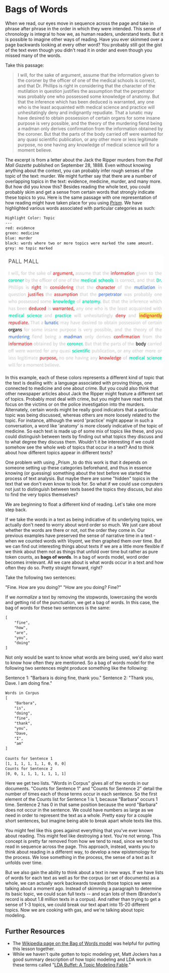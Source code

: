 # Bags of Words

When we read, our eyes move in sequence across the page and take in phrase after phrase in the order in which they were intended. This sense of chronology is integral to how we, as human readers, understand texts. But it is possible to imagine other ways of reading. Have you ever skimmed over a page backwards looking at every other word? You probably still got the gist of the text even though you didn't read it in order and even though you missed many of the words.

Take this passage:

> I will, for the sake of argument, assume that the information given to the coroner by the officer of one of the medical schools is correct, and that Dr. Phillips is right in considering that the character of the mutilation in question justifies the assumption that the perpetrator was probably one who possessed some knowledge of anatomy. But that the inference which has been deduced is warranted, any one who is the least acquainted with medical science and practice will unhesitatingly deny and indignantly repudiate. That a lunatic may have desired to obtain possession of certain organs for some insane purpose is very possible, and the theory of the murdering fiend being a madman only derives confirmation from the information obtained by the coroner. But that the parts of the body carried off were wanted for any quasi scientific publication, or any other more or less legitimate purpose, no one having any knowledge of medical science will for a moment believe.

The excerpt is from a letter about the Jack the Ripper murders from the _Pall Mall Gazette_ published on September 28, 1888. Even without knowing anything about the context, you can probably infer rough senses of the topic of the text: murder. We might further say that there are a number of overlapping topics in the text: evidence, medicine, murder, and many more. But how did you know this? Besides reading the whole text, you could probably skim and get a sense from certain words that strongly indicate these topics to you. Here is the same passage with one representation of how reading might have taken place for you using [_Prism_](https://prism.scholarslab.org). We have highlighted various words associated with particular categories as such:

```
Highlight Color: Topic
---
red: evidence
green: medicine
blue: murder
black: words where two or more topics were marked the same amount.
grey: no topic marked
```

![topic modeling highlights](/assets/topic-modeling/topic-modeling-highlights.jpg)

In this example, each of these colors represents a different kind of topic that the text is dealing with: a language associated with proving things, one connected to medicine and one about crime. But you could also think that other newspaper articles about Jack the Ripper might feature a different set of topics. Probably most deal with crime, but you might have read texts that focus on the victims or on the police investigation into the murders. Alternately, certain words might be really good indicators that a particular topic was being discussed, whereas others are more loosely related to the topic. For instance, although the word 'practice' might appear in such a conversation, a word like 'anatomy' is more closely indicative of the topic of medicine. So each text is made up of some mix of topics like these, and you could distinguish between texts by finding out what topics they discuss and to what degree they discuss them. Wouldn't it be interesting if we could somehow see the whole web of topics that occur in a text? And to think about how different topics appear in different texts?

One problem with using \_Prism \_to do this work is that it depends on someone setting up these categories beforehand, and thus in essence knowing \(or guessing\) something about the text before we started the process of text analysis. But maybe there are some "hidden" topics in the text that we don't even know to look for. So what if we could use computers not just to distinguish between texts based the topics they discuss, but also to find the very topics themselves?

We are beginning to float a different kind of reading. Let's take one more step back.

If we take the words in a text as being indicative of its underlying topics, we actually don't need to worry about word order so much. We just care about whether the words are there or not, not the order they come in. Our previous examples have preserved the sense of narrative time in a text - when we counted words with _Voyant_, we then graphed them over time. But we can find out interesting things about texts if we are a little more flexible if we think about them not as things that unfold over time but rather as pure token counts, as **bags of words**. In a bag of words model, word order becomes irrelevant. All we care about is what words occur in a text and how often they do so. Pretty straight forward, right?

Take the following two sentences:

"Fine. How are you doing?"
"How are you doing? Fine?"

If we _normalize_ a text by removing the stopwords, lowercasing the words and getting rid of the punctuation, we get a bag of words. In this case, the bag of words for these two sentences is the same: 

```
[
    "fine", 
    "how", 
    "are", 
    "you", 
    "doing"
]
```

Not only would be want to know what words are being used, we'd also want to know how often they are mentioned. So a bag of words model for the following two sentences might produce something like the following:

Sentence 1: "Barbara is doing fine, thank you."
Sentence 2: "Thank you, Dave. I am doing fine."

```
Words in Corpus
[
    "Barbara",
    "is",
    "doing",
    "fine",
    "thank",
    "you",
    "Dave,
    "I",
    "am"
]

Counts for Sentence 1
[1, 1, 1, 1, 1, 1, 0, 0, 0]
Counts for Sentence 2
[0, 0, 1, 1, 1, 1, 1, 1, 1]
```

Here we get two lists. "Words in Corpus" gives all of the words in our documents. "Counts for Sentence 1" and "Counts for Sentence 2" detail the number of times each of those terms occur in each sentence. So the first element of the Counts list for Sentence 1 is 1, because "Barbara" occurs 1 time. Sentence 2 has 0 in that same position because the word "Barbara" does not occur in the sentence. We could have numbers as large as we need in order to represent the text as a whole. Pretty easy for a couple short sentences, but imagine being able to break apart whole texts like this.

You might feel like this goes against everything that you've ever known about reading. This might feel like destroying a text. You're not wrong. This concept is pretty far removed from how we tend to read, since we tend to read in sequence across the page. This approach, instead, wants you to think about reading in a different way, to develop a new epistemology for the process. We lose something in the process, the sense of a text as it unfolds over time.

But we also gain the ability to think about a text in new ways. If we have lists of words for each text as well as for the corpus \(or set of documents\) as a whole, we can actually work backwards towards those topics we were talking about a moment ago. Instead of skimming a paragraph to determine its basic topic, we could scan full texts -- and scan lots of them \(Brandon's record is about 1.8 million texts in a corpus\). And rather than trying to get a sense of 1-3 topics, we could break our text apart into 15-20 different topics. Now we are cooking with gas, and we're talking about topic modeling.

## Further Resources

* The [Wikipedia page on the Bag of Words model](https://en.wikipedia.org/wiki/Bag-of-words_model)
  was helpful for putting this lesson together. 
* While we haven't quite gotten to topic modeling yet, Matt Jockers has a good summary description of how topic modeling and LDA work in these terms called "[LDA Buffet: A Topic Modeling Fable](http://www.matthewjockers.net/macroanalysisbook/lda/)."

